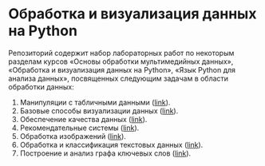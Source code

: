 # Обработка и визуализация данных на Python

Репозиторий содержит набор лабораторных работ по некоторым разделам курсов «Основы обработки мультимедийных данных», «Обработка и визуализация данных на Python», «Язык Python для анализа данных», посвященных следующим задачам в области обработки данных:
1. Манипуляции с табличными данными ([link](https://github.com/anastasiiaCher/python-for-DPaV/blob/main/labs/ЛР1_Манипуляции_с_табличными_данными.ipynb)).
2. Базовые способы визуализации данных ([link](https://github.com/anastasiiaCher/python-for-DPaV/blob/main/labs/ЛР2_Базовые_способы_визуализации_данных.ipynb)).
3. Обеспечение качества данных ([link](https://github.com/anastasiiaCher/python-for-DPaV/blob/main/labs/ЛР3_Обеспечение_качества_данных.ipynb)).
4. Рекомендательные системы ([link](https://github.com/anastasiiaCher/python-for-DPaV/blob/main/labs/ЛР4_Рекомендательные_системы.ipynb)).
5. Обработка изображений ([link](https://github.com/anastasiiaCher/python-for-DPaV/blob/main/labs/ЛР5_Обработка_изображений.ipynb)).
6. Обработка и классификация текстовых данных ([link](https://github.com/anastasiiaCher/python-for-DPaV/blob/main/labs/ЛР6_Обработка_и_классификация_текстовых_данных.ipynb)).
7. Построение и анализ графа ключевых слов ([link](https://github.com/anastasiiaCher/python-for-DPaV/blob/main/labs/ЛР7_Построение_и_анализ_графа_ключевых_слов.ipynb)).
